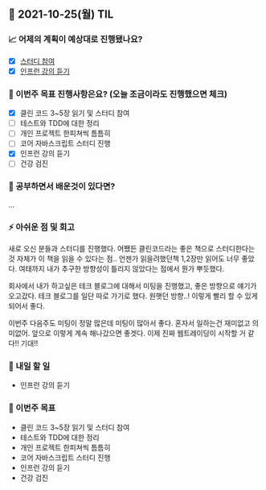 ## 📆 2021-10-25(월) TIL

### 📈 어제의 계획이 예상대로 진행됐나요?
- [x] [스터디 참여](https://github.com/Fortuna-Study/summarize-books/tree/main/clean-code/week_1/harang)
- [x] [인프런 강의 듣기](https://github.com/saseungmin/practice-vanilla-js/tree/master/inflearn-apple-clone)

### 🦄 이번주 목표 진행사항은요? (오늘 조금이라도 진행했으면 체크)
- [x] 클린 코드 3~5장 읽기 및 스터디 참여
- [ ] 테스트와 TDD에 대한 정리
- [ ] 개인 프로젝트 한피쳐씩 틈틈히
- [ ] 코어 자바스크립트 스터디 진행
- [x] 인프런 강의 듣기
- [ ] 건강 검진

### 🤔 공부하면서 배운것이 있다면?

... 

### ⚡ 아쉬운 점 및 회고
새로 오신 분들과 스터디를 진행했다. 어쨌든 클린코드라는 좋은 책으로 스터디한다는 것 자체가 이 책을 읽을 수 있다는 점.. 언젠가 읽을려했던책 1,2장만 읽어도 너무 좋았다. 여태까지 내가 추구한 방향성이 틀리지 않았다는 점에서 뭔가 뿌듯했다.   

회사에서 내가 하고싶은 테크 블로그에 대해서 미팅을 진행했고, 좋은 방향으로 얘기가 오고갔다. 테크 블로그를 일단 따로 가기로 했다. 원햇던 방향..! 이렇게 빨리 할 수 있게되어서 좋다.

이번주 다음주도 미팅이 정말 많은데 미팅이 많아서 좋다. 혼자서 일하는건 재미없고 의미없어. 앞으로 이렇게 계속 해나갔으면 좋겟다. 이제 진짜 웹트레이딩이 시작할 거 같다!! 기대!!

### 🚀 내일 할 일
- 인프런 강의 듣기

### 🎯 이번주 목표
- 클린 코드 3~5장 읽기 및 스터디 참여
- 테스트와 TDD에 대한 정리
- 개인 프로젝트 한피쳐씩 틈틈히
- 코어 자바스크립트 스터디 진행
- 인프런 강의 듣기
- 건강 검진
